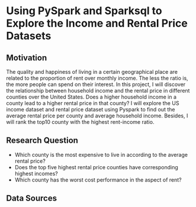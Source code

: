 # Using PySpark and Sparksql to Explore the Income and Rental Price Datasets

## Motivation

The quality and happiness of living in a certain geographical place are related to the proportion of rent over monthly income. The less the ratio is, the more people can spend on their interest. In this project, I will discover the relationship between household income and the rental price in different counties over the United States. Does a higher household income in a county lead to a higher rental price in that county? I will explore the US income dataset and rental price dataset using Pyspark to find out the average rental price per county and average household income. Besides, I will rank the top10 county with the highest rent-income ratio.

## Research Question
- Which county is the most expensive to live in according to the average rental price?
- Does the top five highest rental price counties have corresponding highest incomes?
- Which county has the worst cost performance in the aspect of rent?

## Data Sources


